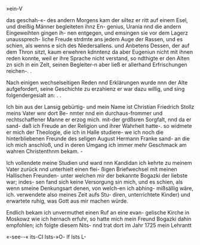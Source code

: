 »ein-V

das geschah-«- des andern Morgens kam der siltez er ritt
auf einem Esel, und dreißig Männer begleiteten ihnz En-
genius, Urania nnd die andern Eingeweihten gingen ih-
nen entgegen, und emsingen sie vor dem Lagerz unaussprech-
liche Freude strdmte ans jedem Auge der Rassen, und es
schien, als wenns e sich des Niedersallens. und Anbetens
Dessen, der auf dem Thron sitzt, kaum erwehren kdnntenz
da aber Eugeniun nicht mit ihnen reden konnte, weil er
ihre Sprache nicht verstand, so ndthigte er den Alten zn
sich in ein Zelt, seinen Begleiter-n aber ließ er allerhand
Erfrischungen reichen-. .

Nach einigen wechselseitigen Reden nnd Erklärungen wurde
nnn der Alte aufgefordert, seine Geschichte zu erzahienz er
war dazu willig, und sing folgendergesialt an: . .

Ich bin aus der Lansig gebürtig- und mein Name ist
Christian Friedrich Stollz meins Vater wnr dort Be-
nmter nnd ein durchaus-frommer und rechtschaffener Manne
er erzog mich. mit-der grdßsren Sorgfalt, nnd da er sand-
daß ich Freude an der Religion und ihrer Wahrheit hatte-.
so widmete er mich der Theologie, die ich in Halle studiere-
we ich noch die hinterbliebenen Freunde des seligen August
Hermann Franke sand- an die ich mich anschloß, und
in deren Umgang ich immer mehr Geschmack am wahren
Christenthnm bekam. -

Ich vollendete meine Studien und ward nnn Kandidan
ich kehrte zu meinem Vater zurück nnd unterhielt einen flei-
ßigen Briefwechsel mit meinen Hallischen Freunden- unter
welchen mir der bekannte Bogazki der liebste war; indes-
sen fand sich keine Versorgung sin mich, und es schien,
als wenn smeine Denkungsart denen, von welch-en ich abhing-
mißsällig wäre, ich. verwendete also meines Zeit aufs Stu-
diren, unterrichtete Kinder) und erwartete ruhig, was Gott
aus mir machen würde.

Endlich bekam ich unvermuthet einen Ruf an eine evan-
gelische Kirche in Moskowz wie ich hernach erfuhr, so hatte
mich mein Freund Bogazki dahin empfohlen; ich folgte
diesem Nits- nnd trat dort im Jahr 1725 mein Lehrantt

«-see--« its-CI Ists-»O- lf Ists L-

